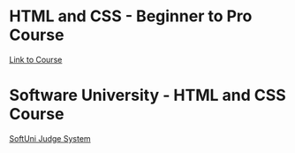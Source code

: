 # HTML and CSS - Beginner to Pro Course
[Link to Course](https://www.youtube.com/watch?v=G3e-cpL7ofc&t=7862s&ab_channel=SuperSimpleDev)

# Software University - HTML and CSS Course
[SoftUni Judge System](https://judge.softuni.org/Contests/#!/List/ByCategory/135/HTML-and-CSS-Exams)
